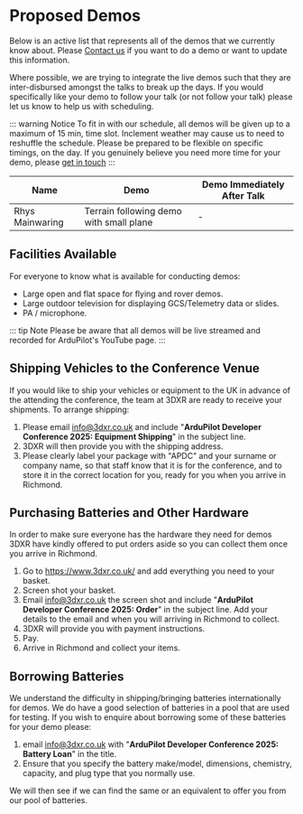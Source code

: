# Proposed Demos

Below is an active list that represents all of the demos that we currently know about. Please [Contact us](/help_and_contact) if you want to do a demo or want to update this information.

Where possible, we are trying to integrate the live demos such that they are inter-disbursed amongst the talks to break up the days. If you would specifically like your demo to follow your talk (or not follow your talk) please let us know to help us with scheduling.

::: warning Notice
To fit in with our schedule, all demos will be given up to a maximum of 15 min, time slot. Inclement weather may cause us to need to reshuffle the schedule. Please be prepared to be flexible on specific timings, on the day. If you genuinely believe you need more time for your demo, please [get in touch](/help_and_contact)
:::

<!-- cspell:disable -->

| Name            | Demo                                    | Demo Immediately After Talk |
| --------------- | --------------------------------------- | --------------------------- |
| Rhys Mainwaring | Terrain following demo with small plane | -                           |

<!-- | Eric Maglio           | F35 Demo                                | -                           |
| Tim Tuxworth          | Follow Plane Demo                       | -                           |
| Randy Mackay          | Small Aerial Photography Drones with AP | No                          |
| Ferruccio Vicari      | Turbine heli                            | N/A                         |
| Alexander Sandström   | Remote Aero Plane Rescue Launch Demo    | -                           |
| Andy Piper            | Racing Drone                            | Yes                         |
| Ryan Friedman         | Auto missions                           | -                           |
| Stephen Dade          | ArduRover and ROS2 autonomy             | -                           |
| Matt Kear & Pete Hall | Motor Redundancy Demo                   | N/A                         | -->

<!-- cspell:enable -->

## Facilities Available

For everyone to know what is available for conducting demos:

- Large open and flat space for flying and rover demos.
- Large outdoor television for displaying GCS/Telemetry data or slides.
- PA / microphone.

::: tip Note
Please be aware that all demos will be live streamed and recorded for ArduPilot's YouTube page.
:::

## Shipping Vehicles to the Conference Venue

If you would like to ship your vehicles or equipment to the UK in advance of the attending the conference, the team at 3DXR are ready to receive your shipments. To arrange shipping:

1. Please email info@3dxr.co.uk and include "**ArduPilot Developer Conference 2025: Equipment Shipping**" in the subject line.
2. 3DXR will then provide you with the shipping address.
3. Please clearly label your package with "APDC" and your surname or company name, so that staff know that it is for the conference, and to store it in the correct location for you, ready for you when you arrive in Richmond.

## Purchasing Batteries and Other Hardware

In order to make sure everyone has the hardware they need for demos 3DXR have kindly offered to put orders aside so you can collect them once you arrive in Richmond.

1. Go to https://www.3dxr.co.uk/ and add everything you need to your basket.
2. Screen shot your basket.
3. Email info@3dxr.co.uk the screen shot and include "**ArduPilot Developer Conference 2025: Order**" in the subject line. Add your details to the email and when you will arriving in Richmond to collect.
4. 3DXR will provide you with payment instructions.
5. Pay.
6. Arrive in Richmond and collect your items.

## Borrowing Batteries

We understand the difficulty in shipping/bringing batteries internationally for demos. We do have a good selection of batteries in a pool that are used for testing. If you wish to enquire about borrowing some of these batteries for your demo please:

1. email info@3dxr.co.uk with "**ArduPilot Developer Conference 2025: Battery Loan**" in the title.
2. Ensure that you specify the battery make/model, dimensions, chemistry, capacity, and plug type that you normally use.

We will then see if we can find the same or an equivalent to offer you from our pool of batteries.
